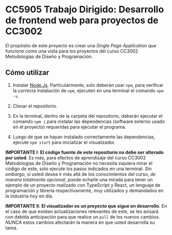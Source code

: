 # CC5905 Trabajo Dirigido: Desarrollo de frontend web para proyectos de CC3002

El propósito de este proyecto es crear una _Single Page Application_ que funcione como una
vista para los proyectos del curso CC3002 Metodologías de Diseño y Programación.

## Cómo utilizar

1. Instalar [Node.Js](https://nodejs.org/en/download/prebuilt-installer). Particularmente,
  solo deberán usar `npm`, para verificar la correcta instalación de `npm`, ejecuten en una
  terminal el comando `npm -v`.

2. Clonar el repositorio.

3. En la terminal, dentro de la carpeta del repositorio, deberán ejecutar el comando
   `npm i` para instalar las dependencias (software externo usado en el proyecto)
   requeridas para ejecutar el programa.

4. Luego de que se hayan instalado correctamente las dependencias, ejecute `npm start`
   para inicializar el visualizador.

**IMPORTANTE I**: **El código fuente de este repositorio no debe ser alterado por usted**. Es
más, para efectos de aprendizaje del curso CC3002 Metodologías de Diseño y Programación no
necesita siquiera mirar el código de este, solo ejecute los pasos indicados en una terminal.
*Sin embargo*, si usted desea ir más allá de los conocimientos del curso, *de manera totalmente opcional*,
puede echarle una mirada para tener un ejemplo de un proyecto realizado con TypeScript y React, un
lenguaje de programación y librería respectivamente, muy utilizados y demandados en la industria hoy en día.

**IMPORTANTE II**: **El visualizador es un proyecto que sigue en desarrollo**. En el caso de que
existan actualizaciones relevantes de este, se les avisará con debida anticipación para que
realice un `pull` de los nuevos cambios. *NUNCA* estos cambios afectarán la manera en que
usted desarrolla su tarea.

